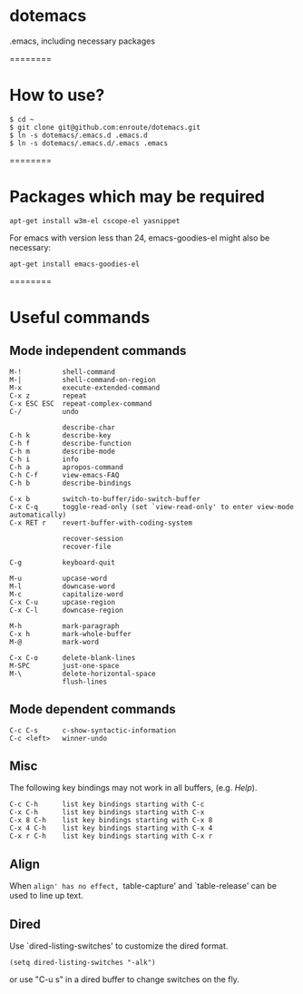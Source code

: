 dotemacs
========

.emacs, including necessary packages

========
# How to use?
```
$ cd ~
$ git clone git@github.com:enroute/dotemacs.git
$ ln -s dotemacs/.emacs.d .emacs.d
$ ln -s dotemacs/.emacs.d/.emacs .emacs
```
========
# Packages which may be required
```
apt-get install w3m-el cscope-el yasnippet
```

For emacs with version less than 24, emacs-goodies-el might also be necessary:
```
apt-get install emacs-goodies-el
```


========
# Useful commands
## Mode independent commands

```
M-!          shell-command
M-|          shell-command-on-region
M-x          execute-extended-command
C-x z        repeat
C-x ESC ESC  repeat-complex-command
C-/          undo

             describe-char
C-h k        describe-key
C-h f        describe-function
C-h m        describe-mode
C-h i        info
C-h a        apropos-command
C-h C-f      view-emacs-FAQ
C-h b        describe-bindings

C-x b        switch-to-buffer/ido-switch-buffer
C-x C-q      toggle-read-only (set `view-read-only' to enter view-mode automatically)
C-x RET r    revert-buffer-with-coding-system

             recover-session
             recover-file

C-g          keyboard-quit

M-u          upcase-word
M-l          downcase-word
M-c          capitalize-word
C-x C-u      upcase-region
C-x C-l      downcase-region

M-h          mark-paragraph
C-x h        mark-whole-buffer
M-@          mark-word

C-x C-o      delete-blank-lines
M-SPC        just-one-space
M-\          delete-horizontal-space
             flush-lines
```

## Mode dependent commands

```
C-c C-s      c-show-syntactic-information
C-c <left>   winner-undo
```

## Misc
The following key bindings may not work in all buffers, (e.g. *Help*).
```
C-c C-h      list key bindings starting with C-c
C-x C-h      list key bindings starting with C-x
C-x 8 C-h    list key bindings starting with C-x 8
C-x 4 C-h    list key bindings starting with C-x 4
C-x r C-h    list key bindings starting with C-x r
```

## Align
When `align' has no effect, `table-capture' and `table-release' can be used to line up text.

## Dired
Use `dired-listing-switches' to customize the dired format.

```
(setq dired-listing-switches "-alk")
```

or use "C-u s" in a dired buffer to change switches on the fly.